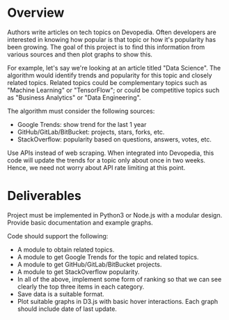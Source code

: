 # Overview

Authors write articles on tech topics on Devopedia. Often developers are interested in knowing how popular is that topic or how it's popularity has been growing. The goal of this project is to find this information from various sources and then plot graphs to show this.

For example, let's say we're looking at an article titled "Data Science". The algorithm would identify trends and popularity for this topic and closely related topics. Related topics could be complementary topics such as "Machine Learning" or "TensorFlow"; or could be competitive topics such as "Business Analytics" or "Data Engineering".

The algorithm must consider the following sources:
* Google Trends: show trend for the last 1 year
* GitHub/GitLab/BitBucket: projects, stars, forks, etc.
* StackOverflow: popularity based on questions, answers, votes, etc.

Use APIs instead of web scraping. When integrated into Devopedia, this code will update the trends for a topic only about once in two weeks. Hence, we need not worry about API rate limiting at this point.


# Deliverables

Project must be implemented in Python3 or Node.js with a modular design. Provide basic documentation and example graphs. 

Code should support the following:
* A module to obtain related topics.
* A module to get Google Trends for the topic and related topics.
* A module to get GitHub/GitLab/BitBucket projects.
* A module to get StackOverflow popularity.
* In all of the above, implement some form of ranking so that we can see clearly the top three items in each category.
* Save data is a suitable format.
* Plot suitable graphs in D3.js with basic hover interactions. Each graph should include date of last update.
